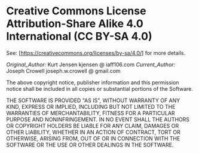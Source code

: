 # Creative Commons License Attribution-Share Alike 4.0 International (CC BY-SA 4.0)

See: [https://creativecommons.org/licenses/by-sa/4.0/] for more details.

_Original_Author:_
Kurt Jensen
kjensen @ iaff106.com
_Current_Author:_
Joseph Crowell
joseph.w.crowell @ gmail.com

The above copyright notice, publisher information and this permission notice shall be included in all
copies or substantial portions of the Software.

THE SOFTWARE IS PROVIDED "AS IS", WITHOUT WARRANTY OF ANY KIND, EXPRESS OR
IMPLIED, INCLUDING BUT NOT LIMITED TO THE WARRANTIES OF MERCHANTABILITY,
FITNESS FOR A PARTICULAR PURPOSE AND NONINFRINGEMENT. IN NO EVENT SHALL THE
AUTHORS OR COPYRIGHT HOLDERS BE LIABLE FOR ANY CLAIM, DAMAGES OR OTHER
LIABILITY, WHETHER IN AN ACTION OF CONTRACT, TORT OR OTHERWISE, ARISING FROM,
OUT OF OR IN CONNECTION WITH THE SOFTWARE OR THE USE OR OTHER DEALINGS IN THE
SOFTWARE.
